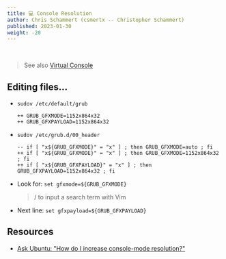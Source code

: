 ```yaml
---
title: 💻 Console Resolution
author: Chris Schammert (csmertx -- Christopher Schammert)
published: 2023-01-30
weight: -20
---
```


<br />

> See also [Virtual Console](/Linux/Assorted/vconsole)

## Editing files...

- ```sudov /etc/default/grub```

    ```
    ++ GRUB_GFXMODE=1152x864x32
    ++ GRUB_GFXPAYLOAD=1152x864x32
    ```

- ```sudov /etc/grub.d/00_header```

    ```
    -- if [ "x${GRUB_GFXMODE}" = "x" ] ; then GRUB_GFXMODE=auto ; fi
    ++ if [ "x${GRUB_GFXMODE}" = "x" ] ; then GRUB_GFXMODE=1152x864x32 ; fi
    ++ if [ "x${GRUB_GFXPAYLOAD}" = "x" ] ; then GRUB_GFXPAYLOAD=1152x864x32 ; fi
    ```

- Look for: ```set gfxmode=${GRUB_GFXMODE}```

    > / to input a search term with Vim

- Next line: ```set gfxpayload=${GRUB_GFXPAYLOAD}```

## Resources

- [Ask Ubuntu: "How do I increase console-mode resolution?"](https://askubuntu.com/questions/18444/how-do-i-increase-console-mode-resolution)

